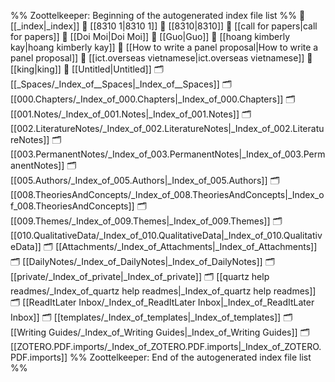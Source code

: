 %% Zoottelkeeper: Beginning of the autogenerated index file list  %%
📄 [[_index|_index]]
📄 [[8310 1|8310 1]]
📄 [[8310|8310]]
📄 [[call for papers|call for papers]]
📄 [[Doi Moi|Doi Moi]]
📄 [[Guo|Guo]]
📄 [[hoang kimberly kay|hoang kimberly kay]]
📄 [[How to write a panel proposal|How to write a panel proposal]]
📄 [[ict.overseas vietnamese|ict.overseas vietnamese]]
📄 [[king|king]]
📄 [[Untitled|Untitled]]
🗂️ [[_Spaces/_Index_of__Spaces|_Index_of__Spaces]]
🗂️ [[000.Chapters/_Index_of_000.Chapters|_Index_of_000.Chapters]]
🗂️ [[001.Notes/_Index_of_001.Notes|_Index_of_001.Notes]]
🗂️ [[002.LiteratureNotes/_Index_of_002.LiteratureNotes|_Index_of_002.LiteratureNotes]]
🗂️ [[003.PermanentNotes/_Index_of_003.PermanentNotes|_Index_of_003.PermanentNotes]]
🗂️ [[005.Authors/_Index_of_005.Authors|_Index_of_005.Authors]]
🗂️ [[008.TheoriesAndConcepts/_Index_of_008.TheoriesAndConcepts|_Index_of_008.TheoriesAndConcepts]]
🗂️ [[009.Themes/_Index_of_009.Themes|_Index_of_009.Themes]]
🗂️ [[010.QualitativeData/_Index_of_010.QualitativeData|_Index_of_010.QualitativeData]]
🗂️ [[Attachments/_Index_of_Attachments|_Index_of_Attachments]]
🗂️ [[DailyNotes/_Index_of_DailyNotes|_Index_of_DailyNotes]]
🗂️ [[private/_Index_of_private|_Index_of_private]]
🗂️ [[quartz help readmes/_Index_of_quartz help readmes|_Index_of_quartz help readmes]]
🗂️ [[ReadItLater Inbox/_Index_of_ReadItLater Inbox|_Index_of_ReadItLater Inbox]]
🗂️ [[templates/_Index_of_templates|_Index_of_templates]]
🗂️ [[Writing Guides/_Index_of_Writing Guides|_Index_of_Writing Guides]]
🗂️ [[ZOTERO.PDF.imports/_Index_of_ZOTERO.PDF.imports|_Index_of_ZOTERO.PDF.imports]]
%% Zoottelkeeper: End of the autogenerated index file list  %%
